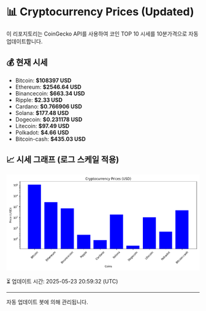
# 📊 Cryptocurrency Prices (Updated)

이 리포지토리는 CoinGecko API를 사용하여 코인 TOP 10 시세를 10분가격으로 자동 업데이트합니다.

## 💰 현재 시세
- Bitcoin: **$108397 USD**
- Ethereum: **$2546.64 USD**
- Binancecoin: **$663.34 USD**
- Ripple: **$2.33 USD**
- Cardano: **$0.766906 USD**
- Solana: **$177.48 USD**
- Dogecoin: **$0.231178 USD**
- Litecoin: **$97.49 USD**
- Polkadot: **$4.66 USD**
- Bitcoin-cash: **$435.03 USD**

## 📈 시세 그래프 (로그 스케일 적용)
![Crypto Prices](crypto_prices.png)

⏳ 업데이트 시간: 2025-05-23 20:59:32 (UTC)

---
자동 업데이트 봇에 의해 관리됩니다.
